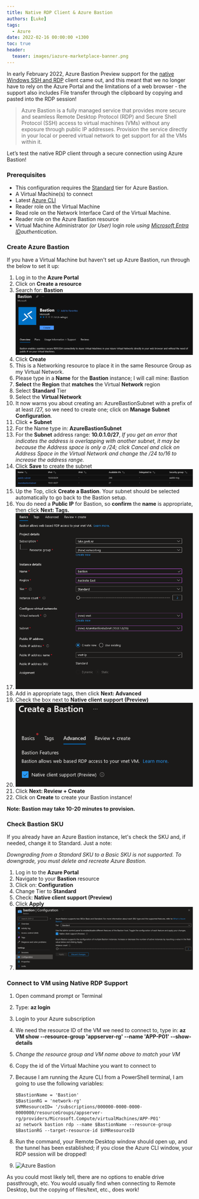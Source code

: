 ```yaml
---
title: Native RDP Client & Azure Bastion
authors: [Luke]
tags:
  - Azure
date: 2022-02-16 00:00:00 +1300
toc: true
header:
  teaser: images/iazure-marketplace-banner.png
---
```


In early February 2022, Azure Bastion Preview support for the [native Windows SSH and RDP](https://learn.microsoft.com/en-us/azure/bastion/connect-native-client-windows?WT.mc_id=AZ-MVP-5004796 "Connect to a VM using the native client (Preview)") client came out, and this meant that we no longer have to rely on the Azure Portal and the limitations of a web browser - the support also includes File transfer through the clipboard by copying and pasted into the RDP session!

> Azure Bastion is a fully managed service that provides more secure and seamless Remote Desktop Protocol (RDP) and Secure Shell Protocol (SSH) access to virtual machines (VMs) without any exposure through public IP addresses. Provision the service directly in your local or peered virtual network to get support for all the VMs within it.

Let’s test the native RDP client through a secure connection using Azure Bastion!

### Prerequisites

* This configuration requires the [Standard](https://learn.microsoft.com/en-us/azure/bastion/configuration-settings?WT.mc_id=AZ-MVP-5004796 "Azure Bastion documentation") tier for Azure Bastion.
* A Virtual Machine(s) to connect
* Latest [Azure CLI](https://learn.microsoft.com/en-us/cli/azure/install-azure-cli?WT.mc_id=AZ-MVP-5004796 "Azure CLI")
* Reader role on the Virtual Machine
* Read role on the Network Interface Card of the Virtual Machine.
* Reader role on the Azure Bastion resource
* Virtual Machine Administrator _(or User)_ login role _using_ [_Microsoft Entra ID_](https://learn.microsoft.com/en-us/azure/active-directory/devices/howto-vm-sign-in-azure-ad-windows?WT.mc_id=AZ-MVP-5004796 "Login to Windows virtual machine in Azure using Microsoft Entra ID authentication")_authentication_.

### Create Azure Bastion

If you have a Virtual Machine but haven't set up Azure Bastion, run through the below to set it up:

 1. Log in to the **Azure Portal**
 2. Click on **Create a resource**
 3. Search for: **Bastion** ![Azure - Bastion](/uploads/bastionmarketplace.png "Azure - Bastion")
 4. Click **Create**
 5. This is a Networking resource to place it in the same Resource Group as my Virtual Network.
 6. Please type in a **Name** for the **Bastion** instance; I will call mine: Bastion
 7. **Select** the **Region** that **matches** the Virtual **Network** region
 8. Select **Standard** Tier
 9. Select the **Virtual Network**
10. It now warns you about creating an: AzureBastionSubnet with a prefix of at least /27, so we need to create one; click on **Manage Subnet Configuration**.
11. Click **+ Subnet**
12. For the Name type in: **AzureBastionSubnet**
13. For the **Subnet** address range: **10.0.1.0/27**, _If you get an error that indicates the address is overlapping with another subnet, it may be because the Address space is only a /24; click Cancel and click on Address Space in the Virtual Network and change the /24 to/16 to increase the address range._
14. Click **Save** to create the subnet ![Azure - Bastion](/uploads/az_subnet.png "Azure - Bastion")
15. Up the Top, click **Create a Bastion**. Your subnet should be selected automatically to go back to the Bastion setup.
16. You do need a **Public IP** for Bastion, so **confirm** the **name** is appropriate, then click **Next: Tags.**
17. ![Azure Bastion](/uploads/2022-02-16-10_44_32-create-a-bastion-microsoft-azure-mozilla-firefox-private-browsing.png)
18. Add in appropriate tags, then click **Next: Advanced**
19. Check the box next to **Native client support (Preview)**
20. ![Azure Bastion](/uploads/2022-02-16-10_46_19-create-a-bastion-microsoft-azure-mozilla-firefox-private-browsing.png)
21. Click **Next: Review + Create**
22. Click on **Create** to create your Bastion instance!

**Note: Bastion may take 10-20 minutes to provision.**

### Check Bastion SKU

If you already have an Azure Bastion instance, let's check the SKU and, if needed, change it to Standard. Just a note:

_Downgrading from a Standard SKU to a Basic SKU is not supported. To downgrade, you must delete and recreate Azure Bastion._

1. Log in to the **Azure Portal**
2. Navigate to your **Bastion** resource
3. Click on: **Configuration**
4. Change Tier to **Standard**
5. Check: **Native client support (Preview)**
6. Click **Apply**
7. ![Azure Bastion](/uploads/2022-02-16-10_58_47-bastion-microsoft-azure-mozilla-firefox-private-browsing.png)

### Connect to VM using Native RDP Support

1. Open command prompt or Terminal
2. Type: **az login**
3. Login to your Azure subscription
4. We need the resource ID of the VM we need to connect to, type in: **az VM show --resource-group 'appserver-rg' --name 'APP-P01' --show-details**
5. _Change the resource group and VM name above to match your VM_
6. Copy the id of the Virtual Machine you want to connect to
7. Because I am running the Azure CLI from a PowerShell terminal, I am going to use the following variables:

       $BastionName = 'Bastion'
       $BastionRG = 'network-rg'
       $VMResourceID= '/subscriptions/000000-0000-0000-0000000/resourceGroups/appserver-rg/providers/Microsoft.Compute/virtualMachines/APP-P01'
       az network bastion rdp --name $BastionName --resource-group $BastionRG --target-resource-id $VMResourceID
8. Run the command, your Remote Desktop window should open up, and the tunnel has been established; if you close the Azure CLI window, your RDP session will be dropped!
9. ![Azure Bastion](/uploads/azurebastiontst.gif)

As you could most likely tell, there are no options to enable drive passthrough, etc. You would usually find when connecting to Remote Desktop, but the copying of files/text, etc., does work!
